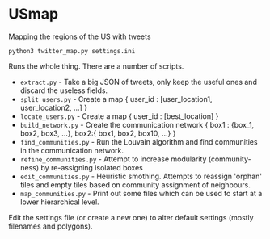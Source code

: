 # USmap
Mapping the regions of the US with tweets

```
python3 twitter_map.py settings.ini
```
Runs the whole thing. There are a number of scripts. 

 - `extract.py` - Take a big JSON of tweets, only keep the useful ones and discard the useless fields.
 - `split_users.py` - Create a map  { user_id : [user_location1, user_location2, ...] }
 - `locate_users.py` - Create a map { user_id : [best_location] }
 - `build_network.py` - Create the communication network { box1 : {box_1, box2, box3, ...}, box2:{ box1, box2, box10, ...} }
 - `find_communities.py` - Run the Louvain algorithm and find communities in the communication network.
 - `refine_communities.py` - Attempt to increase modularity (community-ness) by re-assigning isolated boxes
 - `edit_communities.py` - Heuristic smothing.  Attempts to reassign 'orphan' tiles and empty tiles based on community assignment of neighbours.
 - `map_communities.py` - Print out some files which can be used to start at a lower hierarchical level.

Edit the settings file (or create a new one) to alter default settings (mostly filenames and polygons).

 
